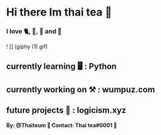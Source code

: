 # Hi there Im thai tea 🥤

### I love 🐈, 🔭, 🍕 and 🚀

! [] (giphy (1).gif)

## currently learning 🖥 : Python
## currently working on ⚒ : wumpuz.com
## future projects 🔮 : logicism.xyz









#### By: @Thaiteum 🌟 Contact: Thai tea#0001 🌌
